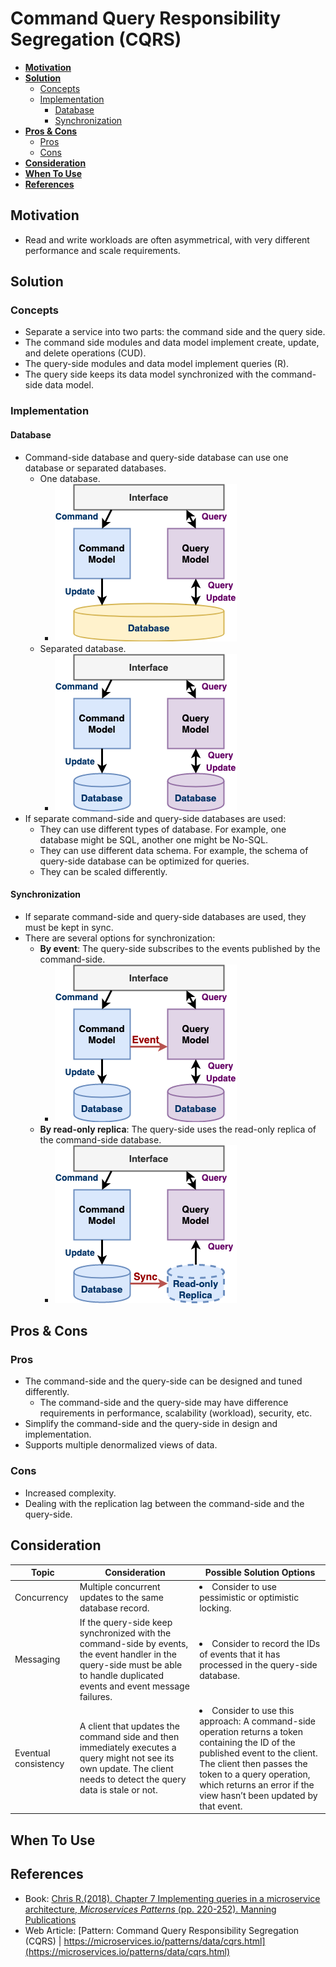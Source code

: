 # Command Query Responsibility Segregation (CQRS)

- [**Motivation**](#motivation)
- [**Solution**](#solution)
   - [Concepts](#concepts)
   - [Implementation](#implementation)
      - [Database](#database)
      - [Synchronization](#synchronization)
- [**Pros & Cons**](#pros--cons)
   - [Pros](#pros)
   - [Cons](#cons)
- [**Consideration**](#consideration)
- [**When To Use**](#when-to-use)
- [**References**](#references)

## Motivation
- Read and write workloads are often asymmetrical, with very different performance and scale requirements.

## Solution
### Concepts
- Separate a service into two parts: the command side and the query side.
- The command side modules and data model implement create, update, and delete operations (CUD).
- The query-side modules and data model implement queries (R).
- The query side keeps its data model synchronized with the command-side data model.

### Implementation
#### Database
- Command-side database and query-side database can use one database or separated databases.
   - One database.
      - ![](../../diagrams/png/command_query_responsibility_segregation_small_1db.png)
   - Separated database.
      - ![](../../diagrams/png/command_query_responsibility_segregation_small_2db.png)
- If separate command-side and query-side databases are used:
   - They can use different types of database. For example, one database might be SQL, another one might be No-SQL.
   - They can use different data schema. For example, the schema of query-side database can be optimized for queries.
   - They can be scaled differently.
   
#### Synchronization
- If separate command-side and query-side databases are used, they must be kept in sync.
- There are several options for synchronization:
   - **By event**: The query-side subscribes to the events published by the command-side.
      - ![](../../diagrams/png/command_query_responsibility_segregation_small_event.png)
   - **By read-only replica**: The query-side uses the read-only replica of the command-side database.
      - ![](../../diagrams/png/command_query_responsibility_segregation_small_replica.png)

## Pros & Cons
### Pros
- The command-side and the query-side can be designed and tuned differently.
   - The command-side and the query-side may have difference requirements in performance, scalability (workload), security, etc.
- Simplify the command-side and the query-side in design and implementation.
- Supports multiple denormalized views of data.

### Cons
- Increased complexity.
- Dealing with the replication lag  between the command-side and the query-side.

## Consideration
| Topic | Consideration | Possible Solution Options |
|----|-----|-----|
| Concurrency | Multiple concurrent updates to the same database record. | <li>Consider to use pessimistic or optimistic locking. |
| Messaging | If the query-side keep synchronized with the command-side by events, the event handler in the query-side must be able to handle duplicated events and event message failures. | <li>Consider to record the IDs of events that it has processed in the query-side database. |
| Eventual consistency | A client that updates the command side and then immediately executes a query might not see its own update. The client needs to detect the query data is stale or not. | <li>Consider to use this approach: A command-side operation returns a token containing the ID of the published event to the client. The client then passes the token to a query operation, which returns an error if the view hasn’t been updated by that event. |

## When To Use

## References
- Book: [Chris R.(2018). Chapter 7 Implementing queries in a microservice architecture, *Microservices Patterns* (pp. 220-252). Manning Publications](https://www.manning.com/books/microservices-patterns)
- Web Article: [Pattern: Command Query Responsibility Segregation (CQRS) | https://microservices.io/patterns/data/cqrs.html](https://microservices.io/patterns/data/cqrs.html)
